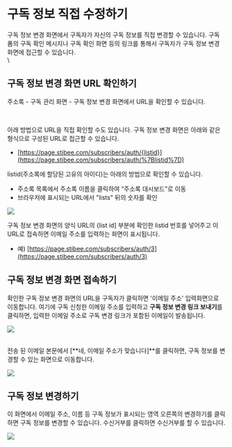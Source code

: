# 구독 정보 직접 수정하기

구독 정보 변경 화면에서 구독자가 자신의 구독 정보를 직접 변경할 수 있습니다. 구독 폼의 구독 확인 메시지나 구독 확인 화면 등의 링크를 통해서 구독자가 구독 정보 변경 화면에 접근할 수 있습니다.\
\


## 구독 정보 변경 화면 URL 확인하기

주소록 - 구독 관리 화면 - 구독 정보 변경 화면에서 URL을 확인할 수 있습니다.

<figure><img src="https://help.stibee.com/hc/article_attachments/4756506709903/6270c292180ba.png" alt=""><figcaption></figcaption></figure>

\
아래 방법으로 URL을 직접 확인할 수도 있습니다. 구독 정보 변경 화면은 아래와 같은 형식으로 구성된 URL로 접근할 수 있습니다.

* [https://page.stibee.com/subscribers/auth/{listid}](https://page.stibee.com/subscribers/auth/%7Blistid%7D)

listid(주소록에 할당된 고유의 아이디)는 아래의 방법으로 확인할 수 있습니다.

* 주소록 목록에서 주소록 이름을 클릭하여 “주소록 대시보드"로 이동
* 브라우저에 표시되는 URL에서 "lists" 뒤의 숫자를 확인

![](https://help.stibee.com/hc/article\_attachments/4756511327887/6270c2944e12a.png)

구독 정보 변경 화면의 양식 URL의 {list id] 부분에 확인한 listid 번호를 넣어주고 이 URL로 접속하면 이메일 주소를 입력하는 화면이 표시됩니다.

* 예) [https://page.stibee.com/subscribers/auth/3](https://page.stibee.com/subscribers/auth/3)

## 구독 정보 변경 화면 접속하기

확인한 구독 정보 변경 화면의 URL을 구독자가 클릭하면 '이메일 주소' 입력화면으로 이동합니다. 여기에 구독 신청한 이메일 주소를 입력하고 **구독 정보 변경 링크 보내기**를 클릭하면, 입력한 이메일 주소로 구독 변경 링크가 포함된 이메일이 발송됩니다.

![](https://help.stibee.com/hc/article\_attachments/4756506767759/6270c2967c6ee.png)

\
전송 된 이메일 본문에서 \[**네, 이메일 주소가 맞습니다]**를 클릭하면, 구독 정보를 변경할 수 있는 화면으로 이동합니다.

![](https://help.stibee.com/hc/article\_attachments/4756511370511/6270c297eb8b4.png)

&#x20;

## 구독 정보 변경하기

이 화면에서 이메일 주소, 이름 등 구독 정보가 표시되는 영역 오른쪽의 변경하기를 클릭하면 구독 정보를 변경할 수 있습니다. 수신거부를 클릭하면 수신거부를 할 수 있습니다.

![](https://help.stibee.com/hc/article\_attachments/4756506818575/6270c299b4491.png)
